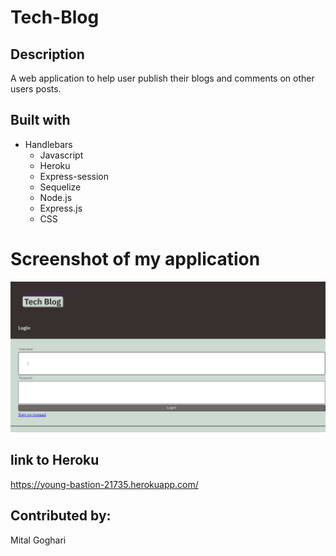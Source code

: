 # Tech-Blog

## Description
A web application to help user publish their blogs and comments on other users posts.


## Built with 
*   Handlebars
    *   Javascript
    *   Heroku
    *   Express-session
    *   Sequelize
    *   Node.js
    *   Express.js  
    *   CSS

# Screenshot of my application
![](./public/images/Screenshot1.png)

## link to Heroku
https://young-bastion-21735.herokuapp.com/

## Contributed by:

Mital Goghari
